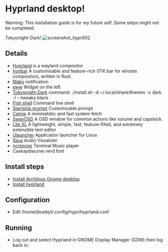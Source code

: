 # Hyprland desktop!
Warning: This installation guide is for my future self. Some steps might not be completed.

Tokyonight-Dark!
![screenshot_hypr002](https://github.com/bluebyt/hyprland-dots/assets/18442224/511017d9-3a5a-4916-bb02-0034c3ec4821)


## Details
- [Hyprland](https://hyprland.org/) is a wayland compositor
- [Ironbar](https://github.com/JakeStanger/ironbar) A customisable and feature-rich GTK bar for wlroots compositors, written in Rust.
- [Mako](https://github.com/emersion/mako) notification
- [eww](https://github.com/elkowar/eww) Widget on the left
- [Tokyonight-Dark](https://github.com/Fausto-Korpsvart/Tokyo-Night-GTK-Theme) command: ./install.sh -d ~/.local/share/themes -c dark -l --tweaks black
- [Fish shell](https://github.com/fish-shell/fish-shell) Command line shell
- [Startship prompt](https://starship.rs/) Customizable prompt
- [Catnip](https://github.com/iinsertNameHere/catnip) A minimalistic and fast system fetch
- [SwayOSD](https://github.com/ErikReider/SwayOSD) A OSD window for common actions like volume and capslock.
- [Lite XL](https://lite-xl.com/) A lightweight, simple, fast, feature-filled, and extremely extensible text editor
- [Ulauncher](https://ulauncher.io/) Application launcher for Linux
- [Xava](https://github.com/nikp123/xava#programming-opengl-shaders) Audio Visualizer
- [ncmpcpp](https://github.com/ncmpcpp/ncmpcpp) Terminal Music player
- Caskaydiacove nerd font 


## Install steps

- [Install Archlinux Gnome desktop](https://www.youtube.com/watch?v=3ndsDxlkTrw)
- [Install hyprland](https://hyprland.org/)

## Configuration
- Edit /home/bluebyt/.config/hypr/hyprland.conf


## Running
- Log out and select Hyprland in GNOME Display Manager (GDM) then log back in.

